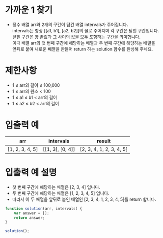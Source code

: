 # 가까운 1 찾기
- 정수 배열 arr와 2개의 구간이 담긴 배열 intervals가 주어집니다.  
intervals는 항상 [[a1, b1], [a2, b2]]의 꼴로 주어지며 각 구간은 닫힌 구간입니다. 닫힌 구간은 양 끝값과 그 사이의 값을 모두 포함하는 구간을 의미합니다.  
이때 배열 arr의 첫 번째 구간에 해당하는 배열과 두 번째 구간에 해당하는 배열을 앞뒤로 붙여 새로운 배열을 만들어 return 하는 solution 함수를 완성해 주세요.

# 제한사항
- 1 ≤ arr의 길이 ≤ 100,000
- 1 ≤ arr의 원소 < 100
- 1 ≤ a1 ≤ b1 < arr의 길이
- 1 ≤ a2 ≤ b2 < arr의 길이

# 입출력 예
| arr | intervals | result |
| --- | --------- | ------ |
| [1, 2, 3, 4, 5] | [[1, 3], [0, 4]] | [2, 3, 4, 1, 2, 3, 4, 5] |

# 입출력 예 설명
- 첫 번째 구간에 해당하는 배열은 [2, 3, 4] 입니다.
- 두 번째 구간에 해당하는 배열은 [1, 2, 3, 4, 5] 입니다.
- 따라서 이 두 배열을 앞뒤로 붙인 배열인 [2, 3, 4, 1, 2, 3, 4, 5]를 return 합니다.

```javascript
function solution(arr, intervals) {
    var answer = [];
    return answer;
}

solution();
```

